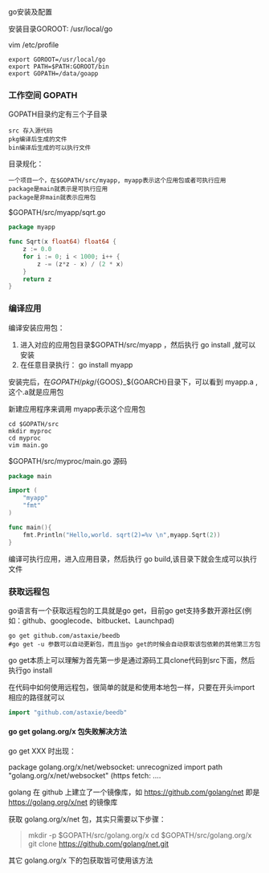 go安装及配置

安装目录GOROOT: /usr/local/go

vim /etc/profile
```shell
export GOROOT=/usr/local/go
export PATH=$PATH:GOROOT/bin
export GOPATH=/data/goapp
```

### 工作空间 GOPATH ###
GOPATH目录约定有三个子目录

    src 存入源代码
    pkg编译后生成的文件
    bin编译后生成的可以执行文件

目录规化：

    一个项目一个，在$GOPATH/src/myapp, myapp表示这个应用包或者可执行应用
    package是main就表示是可执行应用
    package是非main就表示应用包

$GOPATH/src/myapp/sqrt.go
```go
package myapp

func Sqrt(x float64) float64 {
    z := 0.0
    for i := 0; i < 1000; i++ {
        z -= (z*z - x) / (2 * x)
    }
    return z
}
```

###  编译应用  ###
编译安装应用包：
1) 进入对应的应用包目录$GOPATH/src/myapp ，然后执行 go install ,就可以安装
2) 在任意目录执行： go install myapp

安装完后，在$GOPATH/pkg/${GOOS}_${GOARCH}目录下，可以看到 myapp.a , 这个.a就是应用包

新建应用程序来调用 myapp表示这个应用包
```shell
cd $GOPATH/src
mkdir myproc
cd myproc
vim main.go
```
$GOPATH/src/myproc/main.go 源码
```go
package main

import (
    "myapp"
    "fmt"
)

func main(){
    fmt.Println("Hello,world. sqrt(2)=%v \n",myapp.Sqrt(2))
}
```

编译可执行应用，进入应用目录，然后执行 go build,该目录下就会生成可以执行文件

### 获取远程包 ###
go语言有一个获取远程包的工具就是go get，目前go get支持多数开源社区(例如：github、googlecode、bitbucket、Launchpad)
```shell
go get github.com/astaxie/beedb
#go get -u 参数可以自动更新包，而且当go get的时候会自动获取该包依赖的其他第三方包
```
go get本质上可以理解为首先第一步是通过源码工具clone代码到src下面，然后执行go install


在代码中如何使用远程包，很简单的就是和使用本地包一样，只要在开头import相应的路径就可以
```go
import "github.com/astaxie/beedb"
```


#### go get golang.org/x 包失败解决方法
go get XXX 时出现：

package golang.org/x/net/websocket: unrecognized import path "golang.org/x/net/websocket" (https fetch: ….

golang 在 github 上建立了一个镜像库，如 https://github.com/golang/net 即是 https://golang.org/x/net 的镜像库


获取 golang.org/x/net 包，其实只需要以下步骤：

> mkdir -p $GOPATH/src/golang.org/x
> cd $GOPATH/src/golang.org/x
> git clone https://github.com/golang/net.git

其它 golang.org/x 下的包获取皆可使用该方法
